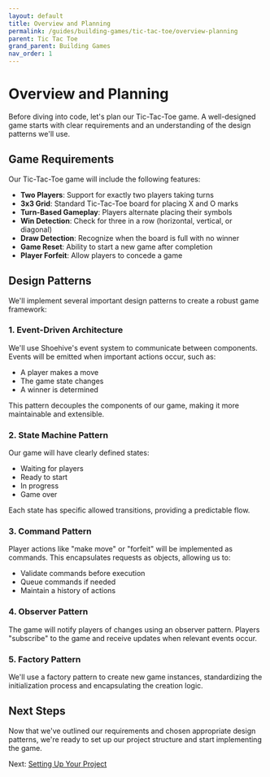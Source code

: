 ```yaml
---
layout: default
title: Overview and Planning
permalink: /guides/building-games/tic-tac-toe/overview-planning
parent: Tic Tac Toe
grand_parent: Building Games
nav_order: 1
---
```


# Overview and Planning

Before diving into code, let's plan our Tic-Tac-Toe game. A well-designed game starts with clear requirements and an understanding of the design patterns we'll use.

## Game Requirements

Our Tic-Tac-Toe game will include the following features:

- **Two Players**: Support for exactly two players taking turns
- **3x3 Grid**: Standard Tic-Tac-Toe board for placing X and O marks
- **Turn-Based Gameplay**: Players alternate placing their symbols
- **Win Detection**: Check for three in a row (horizontal, vertical, or diagonal)
- **Draw Detection**: Recognize when the board is full with no winner
- **Game Reset**: Ability to start a new game after completion
- **Player Forfeit**: Allow players to concede a game

## Design Patterns

We'll implement several important design patterns to create a robust game framework:

### 1. Event-Driven Architecture

We'll use Shoehive's event system to communicate between components. Events will be emitted when important actions occur, such as:
- A player makes a move
- The game state changes
- A winner is determined

This pattern decouples the components of our game, making it more maintainable and extensible.

### 2. State Machine Pattern

Our game will have clearly defined states:
- Waiting for players
- Ready to start
- In progress
- Game over

Each state has specific allowed transitions, providing a predictable flow.

### 3. Command Pattern

Player actions like "make move" or "forfeit" will be implemented as commands. This encapsulates requests as objects, allowing us to:
- Validate commands before execution
- Queue commands if needed
- Maintain a history of actions

### 4. Observer Pattern

The game will notify players of changes using an observer pattern. Players "subscribe" to the game and receive updates when relevant events occur.

### 5. Factory Pattern

We'll use a factory pattern to create new game instances, standardizing the initialization process and encapsulating the creation logic.

## Next Steps

Now that we've outlined our requirements and chosen appropriate design patterns, we're ready to set up our project structure and start implementing the game.

Next: [Setting Up Your Project](/guides/building-games/tic-tac-toe/project-setup) 